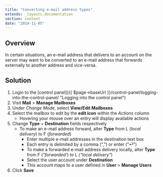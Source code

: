```yaml
---
title: "Converting e-mail address types"
extends: _layouts.documentation
section: content
date: "2014-11-05"
---
```


## Overview

In certain situations, an e-mail address that delivers to an account on the server may want to be converted to an e-mail address that forwards externally to another address and vice-versa.

## Solution

1. Login to the [control panel]({{ $page->baseUrl }}/control-panel/logging-into-the-control-panel/ "Logging into the control panel")
2. Visit **Mail** > **Manage Mailboxes**
3. Under _Change Mode_, select **View/Edit Mailboxes**
4. Select the mailbox to edit by the **edit icon** within the _Actions_ column
    - Hovering your mouse over an entry will display available actions
5. Change **Type** + **Destination** fields respectively
    - To make an e-mail address forward, alter **Type** from L (_local delivery_) to F (_forwarded_)
        - Enter multiple e-mail addresses in the destination text box
        - Each entry is delimited by a comma (",") or enter ("⏎")
        - To make a forwarded e-mail address delivery locally, alter **Type** from F (_"forwarded'_) to L (_"local delivery"_)
        - Select the user account under **Destination**
        - This account maps to a user defined in **User** > **Manage Users**
6. Click **Save**

